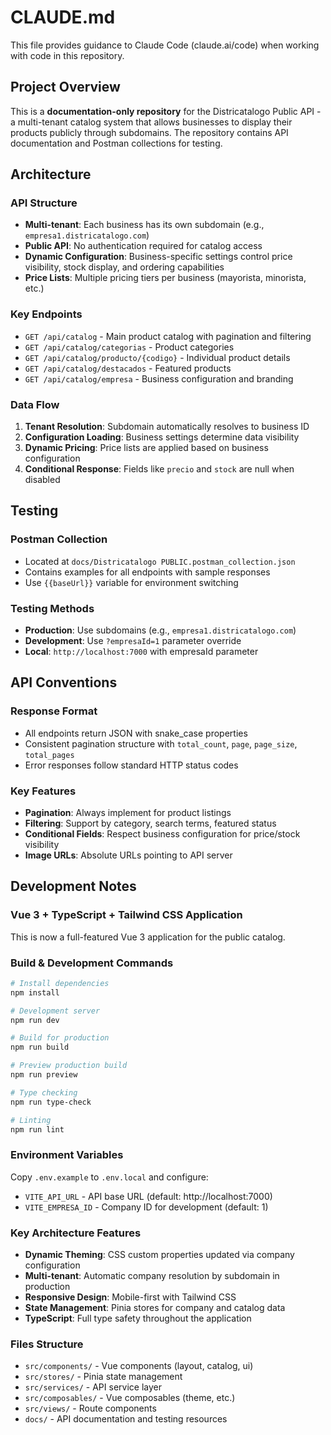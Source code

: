 # CLAUDE.md

This file provides guidance to Claude Code (claude.ai/code) when working with code in this repository.

## Project Overview

This is a **documentation-only repository** for the Districatalogo Public API - a multi-tenant catalog system that allows businesses to display their products publicly through subdomains. The repository contains API documentation and Postman collections for testing.

## Architecture

### API Structure
- **Multi-tenant**: Each business has its own subdomain (e.g., `empresa1.districatalogo.com`)
- **Public API**: No authentication required for catalog access
- **Dynamic Configuration**: Business-specific settings control price visibility, stock display, and ordering capabilities
- **Price Lists**: Multiple pricing tiers per business (mayorista, minorista, etc.)

### Key Endpoints
- `GET /api/catalog` - Main product catalog with pagination and filtering
- `GET /api/catalog/categorias` - Product categories
- `GET /api/catalog/producto/{codigo}` - Individual product details
- `GET /api/catalog/destacados` - Featured products
- `GET /api/catalog/empresa` - Business configuration and branding

### Data Flow
1. **Tenant Resolution**: Subdomain automatically resolves to business ID
2. **Configuration Loading**: Business settings determine data visibility
3. **Dynamic Pricing**: Price lists are applied based on business configuration
4. **Conditional Response**: Fields like `precio` and `stock` are null when disabled

## Testing

### Postman Collection
- Located at `docs/Districatalogo PUBLIC.postman_collection.json`
- Contains examples for all endpoints with sample responses
- Use `{{baseUrl}}` variable for environment switching

### Testing Methods
- **Production**: Use subdomains (e.g., `empresa1.districatalogo.com`)
- **Development**: Use `?empresaId=1` parameter override
- **Local**: `http://localhost:7000` with empresaId parameter

## API Conventions

### Response Format
- All endpoints return JSON with snake_case properties
- Consistent pagination structure with `total_count`, `page`, `page_size`, `total_pages`
- Error responses follow standard HTTP status codes

### Key Features
- **Pagination**: Always implement for product listings
- **Filtering**: Support by category, search terms, featured status
- **Conditional Fields**: Respect business configuration for price/stock visibility
- **Image URLs**: Absolute URLs pointing to API server

## Development Notes

### Vue 3 + TypeScript + Tailwind CSS Application
This is now a full-featured Vue 3 application for the public catalog.

### Build & Development Commands
```bash
# Install dependencies
npm install

# Development server
npm run dev

# Build for production
npm run build

# Preview production build
npm run preview

# Type checking
npm run type-check

# Linting
npm run lint
```

### Environment Variables
Copy `.env.example` to `.env.local` and configure:
- `VITE_API_URL` - API base URL (default: http://localhost:7000)
- `VITE_EMPRESA_ID` - Company ID for development (default: 1)

### Key Architecture Features
- **Dynamic Theming**: CSS custom properties updated via company configuration
- **Multi-tenant**: Automatic company resolution by subdomain in production
- **Responsive Design**: Mobile-first with Tailwind CSS
- **State Management**: Pinia stores for company and catalog data
- **TypeScript**: Full type safety throughout the application

### Files Structure
- `src/components/` - Vue components (layout, catalog, ui)
- `src/stores/` - Pinia state management
- `src/services/` - API service layer
- `src/composables/` - Vue composables (theme, etc.)
- `src/views/` - Route components
- `docs/` - API documentation and testing resources